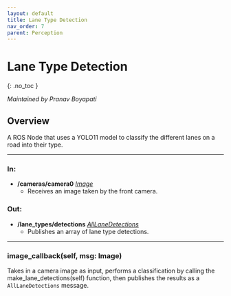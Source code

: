 ```yaml
---
layout: default
title: Lane Type Detection
nav_order: 7
parent: Perception
---
```


# Lane Type Detection
{: .no_toc }

*Maintained by Pranav Boyapati*

## Overview
A ROS Node that uses a YOLO11 model to classify the different lanes on a road into their type.

---

### In:

- **/cameras/camera0** [*Image*](https://docs.ros.org/en/melodic/api/sensor_msgs/html/msg/Image.html)
  - Receives an image taken by the front camera.


### Out:

- **/lane_types/detections** [*AllLaneDetections*](../messages.md#alllanedetections)
  - Publishes an array of lane type detections.

---

### image_callback(self, msg: Image)
Takes in a camera image as input, performs a classification by calling the make_lane_detections(self) function, then publishes the results as a `AllLaneDetections` message.